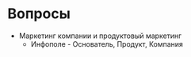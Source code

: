 # Вопросы

* Маркетинг компании и продуктовый маркетинг
  * Инфополе - Основатель, Продукт,  Компания
